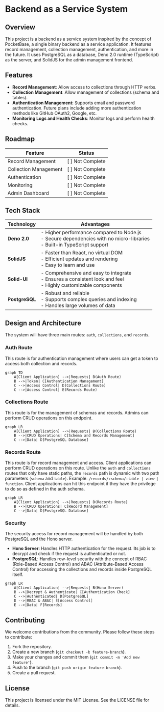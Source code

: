 # Backend as a Service System

## Overview

This project is a backend as a service system inspired by the concept of PocketBase, a single binary backend as a service application. It features record management, collection management, authentication, and more in the future. It uses PostgreSQL as a database, Deno 2.0 runtime (TypeScript) as the server, and SolidJS for the admin management frontend.

## Features

- **Record Management**: Allow access to collections through HTTP verbs.
- **Collection Management**: Allow management of collections (schema and tables).
- **Authentication Management**: Supports email and password authentication. Future plans include adding more authentication methods like GitHub OAuth2, Google, etc.
- **Monitoring Logs and Health Checks**: Monitor logs and perform health checks.

## Roadmap

| Feature                  | Status         |
|--------------------------|----------------|
| Record Management        | [ ] Not Complete |
| Collection Management    | [ ] Not Complete |
| Authentication           | [ ] Not Complete |
| Monitoring               | [ ] Not Complete |
| Admin Dashboard          | [ ] Not Complete |

## Tech Stack

| Technology | Advantages |
|------------|-------------|
| **Deno 2.0** | - Higher performance compared to Node.js<br>- Secure dependencies with no micro-libraries<br>- Built-in TypeScript support |
| **SolidJS** | - Faster than React, no virtual DOM<br>- Efficient updates and rendering<br>- Easy to learn and use |
| **Solid-UI** | - Comprehensive and easy to integrate<br>- Ensures a consistent look and feel<br>- Highly customizable components |
| **PostgreSQL** | - Robust and reliable<br>- Supports complex queries and indexing<br>- Handles large volumes of data |

## Design and Architecture

The system will have three main routes: `auth`, `collections`, and `records`.

### Auth Route

This route is for authentication management where users can get a token to access both collection and records.

```mermaid
graph TD
    A[Client Application] -->|Requests| B(Auth Route)
    B -->|Token| C[Authentication Management]
    C -->|Access Control| D(Collections Route)
    C -->|Access Control| E(Records Route)
```

### Collections Route

This route is for the management of schemas and records. Admins can perform CRUD operations on this endpoint.

```mermaid
graph LR
    A[Client Application] -->|Requests| B(Collections Route)
    B -->|CRUD Operations| C[Schema and Records Management]
    C -->|Data| D[PostgreSQL Database]
```

### Records Route

This route is for record management and access. Client applications can perform CRUD operations on this route. Unlike the `auth` and `collections` routes that only have static paths, the `records` path is dynamic with two path parameters (`schema` and `table`). Example: `/records/:schema/:table | view | function`. Client applications can hit this endpoint if they have the privilege to do so as defined in the auth schema.

```mermaid
graph LR
    A[Client Application] -->|Requests| B(Records Route)
    B -->|CRUD Operations| C[Record Management]
    C -->|Data| D[PostgreSQL Database]
```

### Security

The security access for record management will be handled by both PostgreSQL and the Hono server.

- **Hono Server**: Handles HTTP authentication for the request. Its job is to decrypt and check if the request is authenticated or not.
- **PostgreSQL**: Handles row-level security with the concept of RBAC (Role-Based Access Control) and ABAC (Attribute-Based Access Control) for accessing the collections and records inside PostgreSQL itself.

```mermaid
graph LR
    A[Client Application] -->|Requests| B(Hono Server)
    B -->|Decrypt & Authenticate| C[Authentication Check]
    C -->|Authenticated| D[PostgreSQL]
    D -->|RBAC & ABAC| E[Access Control]
    E -->|Data| F[Records]
```

## Contributing

We welcome contributions from the community. Please follow these steps to contribute:

1. Fork the repository.
2. Create a new branch (`git checkout -b feature-branch`).
3. Make your changes and commit them (`git commit -m 'Add new feature'`).
4. Push to the branch (`git push origin feature-branch`).
5. Create a pull request.

## License

This project is licensed under the MIT License. See the LICENSE file for details.